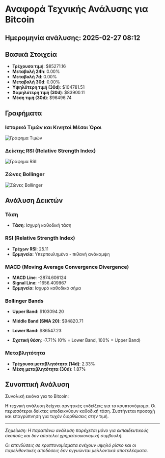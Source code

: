 # Αναφορά Τεχνικής Ανάλυσης για Bitcoin

## Ημερομηνία ανάλυσης: 2025-02-27 08:12

## Βασικά Στοιχεία

- **Τρέχουσα τιμή**: $85271.16
- **Μεταβολή 24h**: 0.00%
- **Μεταβολή 7d**: 0.00%
- **Μεταβολή 30d**: 0.00%
- **Υψηλότερη τιμή (30d)**: $104781.51
- **Χαμηλότερη τιμή (30d)**: $83900.11
- **Μέση τιμή (30d)**: $96496.74

## Γραφήματα

### Ιστορικό Τιμών και Κινητοί Μέσοι Όροι

![Γράφημα Τιμών](/charts/bitcoin_price_chart.png)

### Δείκτης RSI (Relative Strength Index)

![Γράφημα RSI](/charts/bitcoin_rsi_chart.png)

### Ζώνες Bollinger

![Ζώνες Bollinger](/charts/bitcoin_bollinger_chart.png)

## Ανάλυση Δεικτών

### Τάση

- **Τάση**: Ισχυρή καθοδική τάση

### RSI (Relative Strength Index)

- **Τρέχων RSI**: 25.11
- **Ερμηνεία**: Υπερπουλημένο - πιθανή ανάκαμψη

### MACD (Moving Average Convergence Divergence)

- **MACD Line**: -2874.606124
- **Signal Line**: -1656.409867
- **Ερμηνεία**: Ισχυρό καθοδικό σήμα

### Bollinger Bands

- **Upper Band**: $103094.20
- **Middle Band (SMA 20)**: $94820.71
- **Lower Band**: $86547.23

- **Σχετική θέση**: -7.71% (0% = Lower Band, 100% = Upper Band)

### Μεταβλητότητα

- **Τρέχουσα μεταβλητότητα (14d)**: 2.33%
- **Μέση μεταβλητότητα (30d)**: 1.87%

## Συνοπτική Ανάλυση

Συνολική εικόνα για το Bitcoin:

Η τεχνική ανάλυση δείχνει αρνητικές ενδείξεις για το κρυπτονόμισμα. Οι περισσότεροι δείκτες υποδεικνύουν καθοδική τάση. Συστήνεται προσοχή και επαγρύπνηση για τυχόν διορθώσεις στην τιμή.

---

*Σημείωση: Η παραπάνω ανάλυση παρέχεται μόνο για εκπαιδευτικούς σκοπούς και δεν αποτελεί χρηματοοικονομική συμβουλή.*

*Οι επενδύσεις σε κρυπτονομίσματα ενέχουν υψηλό ρίσκο και οι παρελθοντικές αποδόσεις δεν εγγυώνται μελλοντικά αποτελέσματα.*